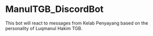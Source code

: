 # ManulTGB_DiscordBot
This bot will react to messages from Kelab Penyayang based on the personality of Luqmanul Hakim TGB.
